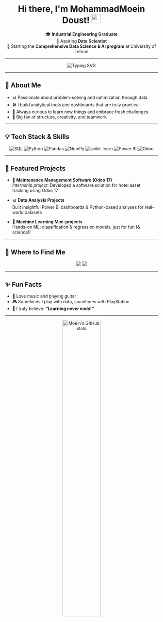 <!-- Moein Doust's GitHub Profile README -->

<h1 align="center">Hi there, I'm MohammadMoein Doust! <img src="https://media.giphy.com/media/hvRJCLFzcasrR4ia7z/giphy.gif" width="30"/></h1>

<p align="center">
  🎓 <b>Industrial Engineering Graduate</b> <br>
  🤖 Aspiring <b>Data Scientist</b><br>
  🏫 Starting the <b>Comprehensive Data Science & AI program</b> at University of Tehran
</p>

---

<p align="center">
  <img src="https://readme-typing-svg.herokuapp.com?font=Fira+Code&weight=500&pause=1000&color=36BCF7&width=435&lines=Turning+data+into+actionable+insights!;Lifelong+learner+%7C+Problem+Solver" alt="Typing SVG" />
</p>

---

## 🚀 About Me

- 📊 Passionate about problem-solving and optimization through data  
- 🛠️ I build analytical tools and dashboards that are truly practical  
- 🌱 Always curious to learn new things and embrace fresh challenges  
- 🧩 Big fan of structure, creativity, and teamwork  

---

## 💡 Tech Stack & Skills

<div align="center">

  <img alt="SQL" src="https://img.shields.io/badge/SQL%20Server-CC2927?style=for-the-badge&logo=microsoftsqlserver&logoColor=white"/>
  <img alt="Python" src="https://img.shields.io/badge/Python-3776AB?style=for-the-badge&logo=python&logoColor=white"/>
  <img alt="Pandas" src="https://img.shields.io/badge/Pandas-150458?style=for-the-badge&logo=pandas&logoColor=white"/>
  <img alt="NumPy" src="https://img.shields.io/badge/NumPy-013243?style=for-the-badge&logo=numpy&logoColor=white"/>
  <img alt="scikit-learn" src="https://img.shields.io/badge/scikit--learn-F7931E?style=for-the-badge&logo=scikit-learn&logoColor=white"/>
  <img alt="Power BI" src="https://img.shields.io/badge/Power%20BI-F2C811?style=for-the-badge&logo=powerbi&logoColor=black"/>
  <img alt="Odoo" src="https://img.shields.io/badge/Odoo-875A7B?style=for-the-badge&logo=odoo&logoColor=white"/>
</div>

---

## 📂 Featured Projects

- 🏨 <b>Maintenance Management Software (Odoo 17)</b>  
  <i>Internship project:</i> Developed a software solution for hotel asset tracking using Odoo 17

- 📊 <b>Data Analysis Projects</b>  
  Built insightful Power BI dashboards & Python-based analyses for real-world datasets

- 🤖 <b>Machine Learning Mini-projects</b>  
  Hands-on ML: classification & regression models, just for fun (& science!)

---

## 🔗 Where to Find Me

<p align="center">
  <a href="https://www.linkedin.com/in/moeindoust/"><img src="https://img.shields.io/badge/LinkedIn-blue?logo=linkedin&style=for-the-badge" /></a>
  <a href="https://www.kaggle.com/moeindoust"><img src="https://img.shields.io/badge/Kaggle-20BEFF?logo=kaggle&logoColor=white&style=for-the-badge" /></a>
</p>

---

## ✨ Fun Facts

- 🎸 Love music and playing guitar  
- 🎮 Sometimes I play with data, sometimes with PlayStation  
- 🧠 I truly believe: <b>“Learning never ends!”</b>  

---

<p align="center">
  <img src="https://github-readme-stats.vercel.app/api?username=moeindoust&show_icons=true&theme=tokyonight" alt="Moein's GitHub stats" width="50%"/>
</p>

<!-- Let’s turn data into stories! -->
